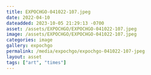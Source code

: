 ```yaml
---
title: EXPOCHGO-041022-107.jpeg
date: 2022-04-10
dateadded: 2023-10-05 21:29:13 -0700
asset: /assets/EXPOCHGO/EXPOCHGO-041022-107.jpeg
image: /assets/EXPOCHGO/EXPOCHGO-041022-107.jpeg
categories: image
gallery: expochgo
permalink: /media/expochgo/expochgo-041022-107-jpeg
layout: asset
tags: ["art", "times"]
--- 
```

